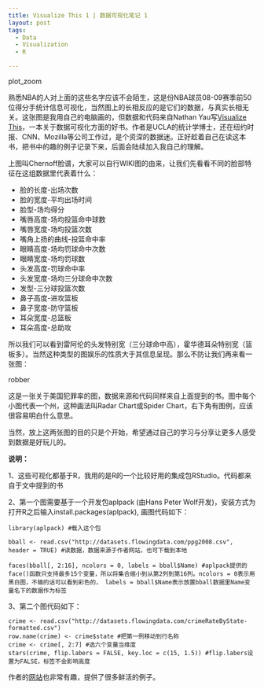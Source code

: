 ```yaml
---
title: Visualize This 1 | 数据可视化笔记 1
layout: post
tags:
  - Data
  - Visualization
  - R

---
```

  
plot_zoom

熟悉NBA的人对上面的这些名字应该不会陌生，这是份NBA球员08-09赛季前50位得分手统计信息可视化，当然图上的长相反应的是它们的数据，与真实长相无关。这张图是我用自己的电脑画的，但数据和代码来自Nathan Yau写[Visualize This](http://book.flowingdata.com/)，一本关于数据可视化方面的好书。作者是UCLA的统计学博士，还在纽约时报、CNN、Mozilla等公司工作过，是个资深的数据迷。正好趁着自己在读这本书，把书中的趣的例子记录下来，后面会陆续加入我自己的理解。

上图叫Chernoff脸谱，大家可以自行WIKI图的由来，让我们先看看不同的脸部特征在这组数据里代表着什么：

* 脸的长度-出场次数
* 脸的宽度-平均出场时间
* 脸型-场均得分
* 嘴唇高度-场均投篮命中球数
* 嘴唇宽度-场均投篮次数
* 嘴角上扬的曲线-投篮命中率
* 眼睛高度-场均罚球命中次数
* 眼睛宽度-场均罚球数
* 头发高度-罚球命中率
* 头发宽度-场均三分球命中次数
* 发型-三分球投篮次数
* 鼻子高度-进攻篮板
* 鼻子宽度-防守篮板
* 耳朵宽度-总篮板
* 耳朵高度-总助攻

所以我们可以看到雷阿伦的头发特别宽（三分球命中高），霍华德耳朵特别宽（篮板多）。当然这种类型的图娱乐的性质大于其信息呈现。那么不防让我们再来看一张图：

robber

这是一张关于美国犯罪率的图，数据来源和代码同样来自上面提到的书。图中每个小图代表一个州，这种画法叫Radar Chart或Spider Chart，右下角有图例，应该很容易明白什么意思。

当然，放上这两张图的目的只是个开始，希望通过自己的学习与分享让更多人感受到数据是好玩儿的。

**说明：**

1、这些可视化都基于R，我用的是R的一个比较好用的集成包RStudio。代码都来自于文中提到的书

2、第一个图需要基于一个开发包aplpack (由Hans Peter Wolf开发)，安装方式为打开R之后输入install.packages(aplpack), 画图代码如下：

	library(aplpack) #载入这个包
	
	bball <- read.csv("http://datasets.flowingdata.com/ppg2008.csv", header = TRUE) #读数据，数据来源于作者网站，也可下载到本地
	
	faces(bball[, 2:16], ncolors = 0, labels = bball$Name) #aplpack提供的face()函数只支持最多15个变量，所以将集合缩小到从第2列到第16列。ncolors = 0表示用黑白图，不输的话可以看到彩色的， labels = bball$Name表示放置bball数据里Name变量名下的数据作为标签

3、第二个图代码如下：

	crime <- read.csv("http://datasets.flowingdata.com/crimeRateByState-formatted.csv")
	row.name(crime) <- crime$state #把第一例移动到行名称
	crime <- crime[, 2:7] #选六个变量当维度
	stars(crime, flip.labers = FALSE, key.loc = c(15, 1.5)) #flip.labers设置为FALSE，标签不会影响高度

作者的[网站](http://www.flowingdata.com)也非常有趣，提供了很多鲜活的例子。